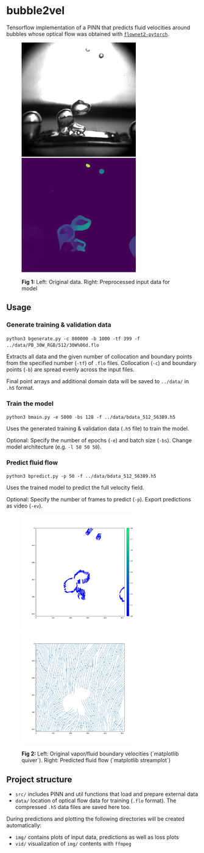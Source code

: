 # bubble2vel

Tensorflow implementation of a PINN that predicts fluid velocities around
bubbles whose optical flow was obtained with
[`flownet2-pytorch`](https://github.com/NVIDIA/flownet2-pytorch).

<figure>
<p float="left">
<img src="img/docs/raw_0000.png" width="300" />
<img src="img/docs/magnitude_0000.png" width="300" />
</p>
<figcaption align = "left">
  <b>Fig 1: </b>Left: Original data. Right: Preprocessed input data for model
</figcaption>
</figure>

## Usage

### Generate training & validation data

`python3 bgenerate.py -c 800000 -b 1000 -tf 399 -f ../data/PB_30W_RGB/512/30W%06d.flo`

Extracts all data and the given number of collocation and boundary points from the specified number (`-tf`)  of `.flo` files.
Collocation (`-c`) and boundary points (`-b`) are spread evenly across the input files.

Final point arrays and additional domain data will be saved to `../data/` in `.h5` format.

### Train the model

`python3 bmain.py -e 5000 -bs 128 -f ../data/bdata_512_56389.h5`

Uses the generated training & validation data (`.h5` file) to train the model.

Optional: Specify the number of epochs (`-e`) and batch size (`-bs`). Change model architecture (e.g. `-l 50 50 50`).

### Predict fluid flow

`python3 bpredict.py -p 50 -f ../data/bdata_512_56389.h5`

Uses the trained model to predict the full velocity field.

Optional: Specify the number of frames to predict (`-p`). Export predictions as video (`-ev`).

<figure>
<p float="left">
<img width="300" alt="Original velocities" src="img/docs/origvels_0000.png"/>
  <img width="300" alt="Predicted velocities" src="img/docs/predvels_stream_0000.png"/>
</p>
<figcaption align = "left">
  <b>Fig 2: </b>Left: Original vapor/fluid boundary velocities
    (`matplotlib quiver`). Right: Predicted fluid flow (`matplotlib streamplot`)
</figcaption>
</figure>

## Project structure
 
* `src/` includes PINN and util functions that load and prepare external data
* `data/` location of optical flow data for training (`.flo` format). The compressed `.h5` data files are saved here too.

During predictions and plotting the following directories will be created automatically:
* `img/` contains plots of input data, predictions as well as loss plots
* `vid/` visualization of `img/` contents with `ffmpeg`


